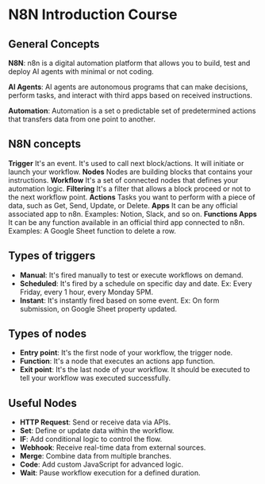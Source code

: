 # N8N Introduction Course

## General Concepts

**N8N**: n8n is a digital automation platform that allows you to build, test and deploy AI agents with minimal or not coding.

**AI Agents**: AI agents are autonomous programs that can make decisions, perform tasks, and interact with third apps based on received instructions.

**Automation**: Automation is a set o predictable set of predetermined actions that transfers data from one point to another.


## N8N concepts
**Trigger** It's an event. It's used to call next block/actions. It will initiate or launch your workflow.
**Nodes** Nodes are building blocks that contains your instructions.
**Workflow** It's a set of connected nodes that defines your automation logic.
**Filtering** It's a filter that allows a block proceed or not to the next workflow point.
**Actions** Tasks you want to perform with a piece of data, such as Get, Send, Update, or Delete.
**Apps** It can be any official associated app to n8n. Examples: Notion, Slack, and so on.
**Functions Apps** It can be any function available in an official third app connected to n8n. Examples: A Google Sheet function to delete a row.

## Types of triggers
- **Manual**: It's fired manually to test or execute workflows on demand.
- **Scheduled**: It's fired by a schedule on specific day and date. Ex: Every Friday, every 1 hour, every Monday 5PM.
- **Instant**: It's instantly fired based on some event. Ex: On form submission, on Google Sheet property updated.

## Types of nodes
- **Entry point**: It's the first node of your workflow, the trigger node.
- **Function**: It's a node that executes an actions app function.
- **Exit point**: It's the last node of your workflow. It should be executed to tell your workflow was executed successfully.

## Useful Nodes
- **HTTP Request**: Send or receive data via APIs.
- **Set**: Define or update data within the workflow.
- **IF**: Add conditional logic to control the flow.
- **Webhook**: Receive real-time data from external sources.
- **Merge**: Combine data from multiple branches.
- **Code**: Add custom JavaScript for advanced logic.
- **Wait**: Pause workflow execution for a defined duration.
